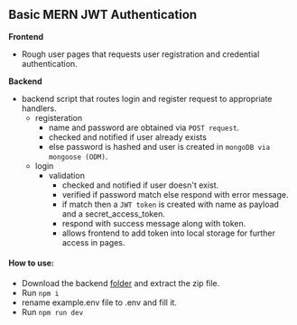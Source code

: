  ## Basic MERN JWT Authentication 

 **Frontend**
  - Rough user pages that requests user registration and credential authentication.

 **Backend**
  - backend script that routes login and register request to appropriate handlers.
    - registeration
      - name and password are obtained via `POST request`.
      - checked and notified if user already exists
      - else password is hashed and user is created in `mongoDB via mongoose (ODM)`.
    - login
      - validation
        - checked and notified if user doesn't exist.
        - verified if password match else respond with error message.
        - if match then a `JWT token` is created with name as payload and a secret_access_token.
        - respond with success message along with token.
        - allows frontend to add token into local storage for further access in pages.
          
 #### How to use:

- Download the backend [folder](https://github.com/Syed-Ibrahim/JWTAuth/backend) and extract the zip file.
- Run `npm i `
- rename example.env file to .env and fill it.
- Run `npm run dev`
